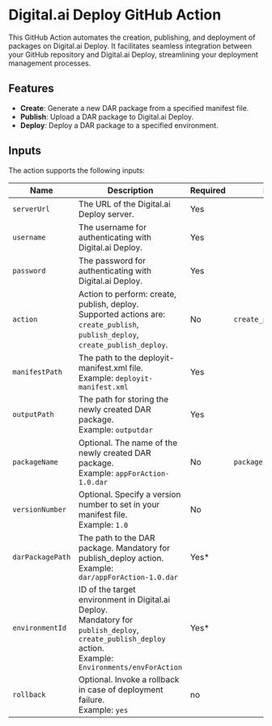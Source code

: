 # Digital.ai Deploy GitHub Action

This GitHub Action automates the creation, publishing, and deployment of packages on Digital.ai Deploy. It facilitates seamless integration between your GitHub repository and Digital.ai Deploy, streamlining your deployment management processes.

## Features

- **Create**: Generate a new DAR package from a specified manifest file.
- **Publish**: Upload a DAR package to Digital.ai Deploy.
- **Deploy**: Deploy a DAR package to a specified environment.

## Inputs

The action supports the following inputs:

| Name            | Description                                                                                                                                                        | Required | Default                 |
|-----------------|--------------------------------------------------------------------------------------------------------------------------------------------------------------------|----------|-------------------------|
| `serverUrl`     | The URL of the Digital.ai Deploy server.                                                                                                                           | Yes      |                         |
| `username`      | The username for authenticating with Digital.ai Deploy.                                                                                                            | Yes      |                         |
| `password`      | The password for authenticating with Digital.ai Deploy.                                                                                                            | Yes      |                         |
| `action`        | Action to perform: create, publish, deploy. <br/>Supported actions are:<br/>`create_publish`, `publish_deploy`, `create_publish_deploy`.                           | No       | `create_publish_deploy` |
| `manifestPath`  | The path to the deployit-manifest.xml file. <br/>Example: `deployit-manifest.xml`                                                                                  | Yes      |                         |
| `outputPath`    | The path for storing the newly created DAR package. <br/>Example: `outputdar`                                                                                      | Yes      |                         |
| `packageName`   | Optional. The name of the newly created DAR package. <br/>Example: `appForAction-1.0.dar`                                                                          | No       | `package.dar`           |
| `versionNumber` | Optional. Specify a version number to set in your manifest file.  <br/>Example: `1.0`                                                                              | No       |                         |
| `darPackagePath`| The path to the DAR package. Mandatory for publish_deploy action. <br/>Example: `dar/appForAction-1.0.dar`                                                         | Yes*     |                         |
| `environmentId` | ID of the target environment in Digital.ai Deploy. <br/> Mandatory for `publish_deploy`, `create_publish_deploy` action. <br/> Example: `Environments/envForAction` | Yes*     |                         |
| `rollback`      | Optional. Invoke a rollback in case of deployment failure. <br/>Example: `yes`                                                                                     | no       |                         |
